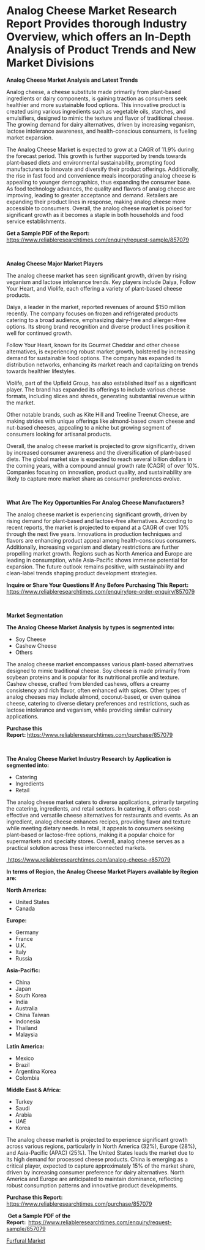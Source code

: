 <p><h1>Analog Cheese Market Research Report Provides thorough Industry Overview, which offers an In-Depth Analysis of Product Trends and New Market Divisions</h1></p><p><strong>Analog Cheese Market Analysis and Latest Trends</strong></p>
<p><p>Analog cheese, a cheese substitute made primarily from plant-based ingredients or dairy components, is gaining traction as consumers seek healthier and more sustainable food options. This innovative product is created using various ingredients such as vegetable oils, starches, and emulsifiers, designed to mimic the texture and flavor of traditional cheese. The growing demand for dairy alternatives, driven by increasing veganism, lactose intolerance awareness, and health-conscious consumers, is fueling market expansion.</p><p>The Analog Cheese Market is expected to grow at a CAGR of 11.9% during the forecast period. This growth is further supported by trends towards plant-based diets and environmental sustainability, prompting food manufacturers to innovate and diversify their product offerings. Additionally, the rise in fast food and convenience meals incorporating analog cheese is appealing to younger demographics, thus expanding the consumer base. As food technology advances, the quality and flavors of analog cheese are improving, leading to greater acceptance and demand. Retailers are expanding their product lines in response, making analog cheese more accessible to consumers. Overall, the analog cheese market is poised for significant growth as it becomes a staple in both households and food service establishments.</p></p>
<p><strong>Get a Sample PDF of the Report:&nbsp;</strong> <a href="https://www.reliableresearchtimes.com/enquiry/request-sample/857079?utm_campaign=2035&utm_medium=2&utm_source=Github&utm_content=ia&utm_term=14022025&utm_id=analog-cheese">https://www.reliableresearchtimes.com/enquiry/request-sample/857079</a></p>
<p>&nbsp;</p>
<p><strong>Analog Cheese Major Market Players</strong></p>
<p><p>The analog cheese market has seen significant growth, driven by rising veganism and lactose intolerance trends. Key players include Daiya, Follow Your Heart, and Violife, each offering a variety of plant-based cheese products.</p><p>Daiya, a leader in the market, reported revenues of around $150 million recently. The company focuses on frozen and refrigerated products catering to a broad audience, emphasizing dairy-free and allergen-free options. Its strong brand recognition and diverse product lines position it well for continued growth.</p><p>Follow Your Heart, known for its Gourmet Cheddar and other cheese alternatives, is experiencing robust market growth, bolstered by increasing demand for sustainable food options. The company has expanded its distribution networks, enhancing its market reach and capitalizing on trends towards healthier lifestyles.</p><p>Violife, part of the Upfield Group, has also established itself as a significant player. The brand has expanded its offerings to include various cheese formats, including slices and shreds, generating substantial revenue within the market. </p><p>Other notable brands, such as Kite Hill and Treeline Treenut Cheese, are making strides with unique offerings like almond-based cream cheese and nut-based cheeses, appealing to a niche but growing segment of consumers looking for artisanal products.</p><p>Overall, the analog cheese market is projected to grow significantly, driven by increased consumer awareness and the diversification of plant-based diets. The global market size is expected to reach several billion dollars in the coming years, with a compound annual growth rate (CAGR) of over 10%. Companies focusing on innovation, product quality, and sustainability are likely to capture more market share as consumer preferences evolve.</p></p>
<p>&nbsp;</p>
<p><strong>What Are The Key Opportunities For Analog Cheese Manufacturers?</strong></p>
<p><p>The analog cheese market is experiencing significant growth, driven by rising demand for plant-based and lactose-free alternatives. According to recent reports, the market is projected to expand at a CAGR of over 10% through the next five years. Innovations in production techniques and flavors are enhancing product appeal among health-conscious consumers. Additionally, increasing veganism and dietary restrictions are further propelling market growth. Regions such as North America and Europe are leading in consumption, while Asia-Pacific shows immense potential for expansion. The future outlook remains positive, with sustainability and clean-label trends shaping product development strategies.</p></p>
<p><strong>Inquire or Share Your Questions If Any Before Purchasing This Report:</strong> <a href="https://www.reliableresearchtimes.com/enquiry/pre-order-enquiry/857079?utm_campaign=2035&utm_medium=2&utm_source=Github&utm_content=ia&utm_term=14022025&utm_id=analog-cheese">https://www.reliableresearchtimes.com/enquiry/pre-order-enquiry/857079</a></p>
<p>&nbsp;</p>
<p><strong>Market Segmentation</strong></p>
<p><strong>The Analog Cheese Market Analysis by types is segmented into:</strong></p>
<p><ul><li>Soy Cheese</li><li>Cashew Cheese</li><li>Others</li></ul></p>
<p><p>The analog cheese market encompasses various plant-based alternatives designed to mimic traditional cheese. Soy cheese is made primarily from soybean proteins and is popular for its nutritional profile and texture. Cashew cheese, crafted from blended cashews, offers a creamy consistency and rich flavor, often enhanced with spices. Other types of analog cheeses may include almond, coconut-based, or even quinoa cheese, catering to diverse dietary preferences and restrictions, such as lactose intolerance and veganism, while providing similar culinary applications.</p></p>
<p><strong>Purchase this Report:&nbsp;</strong><a href="https://www.reliableresearchtimes.com/purchase/857079?utm_campaign=2035&utm_medium=2&utm_source=Github&utm_content=ia&utm_term=14022025&utm_id=analog-cheese">https://www.reliableresearchtimes.com/purchase/857079</a></p>
<p>&nbsp;</p>
<p><strong>The Analog Cheese Market Industry Research by Application is segmented into:</strong></p>
<p><ul><li>Catering</li><li>Ingredients</li><li>Retail</li></ul></p>
<p><p>The analog cheese market caters to diverse applications, primarily targeting the catering, ingredients, and retail sectors. In catering, it offers cost-effective and versatile cheese alternatives for restaurants and events. As an ingredient, analog cheese enhances recipes, providing flavor and texture while meeting dietary needs. In retail, it appeals to consumers seeking plant-based or lactose-free options, making it a popular choice for supermarkets and specialty stores. Overall, analog cheese serves as a practical solution across these interconnected markets.</p></p>
<p><a href="https://www.reliableresearchtimes.com/analog-cheese-r857079?utm_campaign=2035&utm_medium=2&utm_source=Github&utm_content=ia&utm_term=14022025&utm_id=analog-cheese">&nbsp;https://www.reliableresearchtimes.com/analog-cheese-r857079</a></p>
<p><strong>In terms of Region, the Analog Cheese Market Players available by Region are:</strong></p>
<p>
    <p> <strong> North America: </strong>
        <ul>
            <li>United States</li>
            <li>Canada</li>
        </ul>
        </p> 
    <p> <strong> Europe: </strong>
        <ul>
            <li>Germany</li>
            <li>France</li>
            <li>U.K.</li>
            <li>Italy</li>
            <li>Russia</li>
        </ul>
        </p> 
    <p> <strong> Asia-Pacific: </strong>
        <ul>
            <li>China</li>
            <li>Japan</li>
            <li>South Korea</li>
            <li>India</li>
            <li>Australia</li>
            <li>China Taiwan</li>
            <li>Indonesia</li>
            <li>Thailand</li>
            <li>Malaysia</li>
        </ul>
        </p> 
    <p> <strong> Latin America: </strong>
        <ul>
            <li>Mexico</li>
            <li>Brazil</li>
            <li>Argentina Korea</li>
            <li>Colombia</li>
        </ul>
        </p> 
    <p> <strong> Middle East & Africa: </strong>
        <ul>
            <li>Turkey</li>
            <li>Saudi</li>
            <li>Arabia</li>
            <li>UAE</li>
            <li>Korea</li>
        </ul>
    </p>
    </p>
<p><p>The analog cheese market is projected to experience significant growth across various regions, particularly in North America (32%), Europe (28%), and Asia-Pacific (APAC) (25%). The United States leads the market due to its high demand for processed cheese products. China is emerging as a critical player, expected to capture approximately 15% of the market share, driven by increasing consumer preference for dairy alternatives. North America and Europe are anticipated to maintain dominance, reflecting robust consumption patterns and innovative product developments.</p></p>
<p><strong>Purchase this Report: </strong><a href="https://www.reliableresearchtimes.com/purchase/857079?utm_campaign=2035&utm_medium=2&utm_source=Github&utm_content=ia&utm_term=14022025&utm_id=analog-cheese">https://www.reliableresearchtimes.com/purchase/857079</a></p>
<p>&nbsp;<strong>Get a Sample PDF of the Report:&nbsp;&nbsp;</strong><a href="https://www.reliableresearchtimes.com/enquiry/request-sample/857079?utm_campaign=2035&utm_medium=2&utm_source=Github&utm_content=ia&utm_term=14022025&utm_id=analog-cheese">https://www.reliableresearchtimes.com/enquiry/request-sample/857079</a></p>
<p><strong></strong></p>
<p><p><a href="https://github.com/GenaGaines34/Market-Research-Report-List-1/blob/main/furfural-market.md?utm_campaign=2035&utm_medium=2&utm_source=Github&utm_content=ia&utm_term=14022025&utm_id=analog-cheese">Furfural Market</a></p></p>